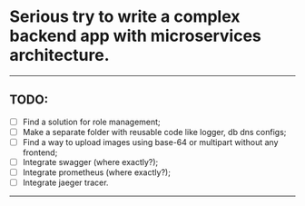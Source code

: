 # Serious try to write a complex backend app with microservices architecture.

---

## TODO:

 - [ ] Find a solution for role management;
 - [ ] Make a separate folder with reusable code like logger, db dns configs;
 - [ ] Find a way to upload images using base-64 or multipart without any frontend;
 - [ ] Integrate swagger (where exactly?);
 - [ ] Integrate prometheus (where exactly?);
 - [ ] Integrate jaeger tracer.

---